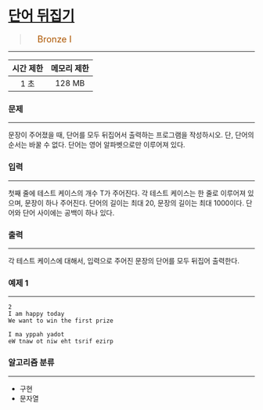 # [단어 뒤집기](https://www.acmicpc.net/problem/9093)

> <img src="https://d2gd6pc034wcta.cloudfront.net/tier/5.svg" width="16" heigth="21" style = "vertical-align: middle;"/>&nbsp;<span style="font-size: 18px; color: #ad5600;">Bronze I</span>

***

<div align="center">

|시간 제한|메모리 제한|
|:---:|:---:|
|1 초 |128 MB|

</div>

### 문제

***

문장이 주어졌을 때, 단어를 모두 뒤집어서 출력하는 프로그램을 작성하시오. 단, 단어의 순서는 바꿀 수 없다. 단어는 영어 알파벳으로만 이루어져 있다.

### 입력

***

첫째 줄에 테스트 케이스의 개수 T가 주어진다. 각 테스트 케이스는 한 줄로 이루어져 있으며, 문장이 하나 주어진다. 단어의 길이는 최대 20, 문장의 길이는 최대 1000이다. 단어와 단어 사이에는 공백이 하나 있다.

### 출력

***

각 테스트 케이스에 대해서, 입력으로 주어진 문장의 단어를 모두 뒤집어 출력한다.

### 예제 1

***

```
2
I am happy today
We want to win the first prize
```

```
I ma yppah yadot
eW tnaw ot niw eht tsrif ezirp
```

### 알고리즘 분류

***

* 구현
* 문자열

